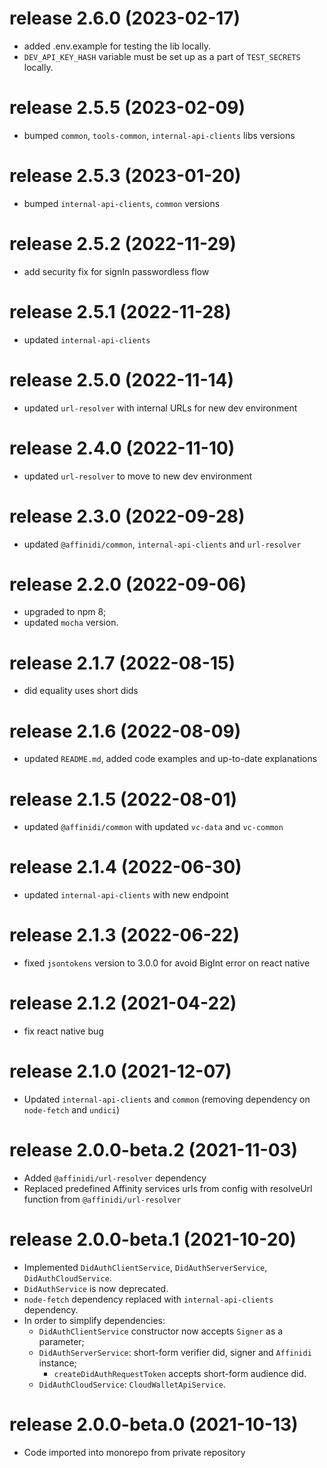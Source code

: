 # release 2.6.0 (2023-02-17)
* added .env.example for testing the lib locally.
* `DEV_API_KEY_HASH` variable must be set up as a part of `TEST_SECRETS` locally.
# release 2.5.5 (2023-02-09)
* bumped `common`, `tools-common`, `internal-api-clients` libs versions
# release 2.5.3 (2023-01-20)
* bumped `internal-api-clients`, `common` versions
# release 2.5.2 (2022-11-29)
* add security fix for signIn passwordless flow
# release 2.5.1 (2022-11-28)
* updated `internal-api-clients`
# release 2.5.0 (2022-11-14)
* updated `url-resolver` with internal URLs for new dev environment
# release 2.4.0 (2022-11-10)
* updated `url-resolver` to move to new dev environment
# release 2.3.0 (2022-09-28)
* updated `@affinidi/common`, `internal-api-clients` and `url-resolver`
# release 2.2.0 (2022-09-06)
* upgraded to npm 8;
* updated `mocha` version.
# release 2.1.7 (2022-08-15)
* did equality uses short dids
# release 2.1.6 (2022-08-09)
* updated `README.md`, added code examples and up-to-date explanations
# release 2.1.5 (2022-08-01)
* updated `@affinidi/common` with updated `vc-data` and `vc-common`
# release 2.1.4 (2022-06-30)
* updated `internal-api-clients` with new endpoint
# release 2.1.3 (2022-06-22)
* fixed `jsontokens` version to 3.0.0 for avoid BigInt error on react native
# release 2.1.2 (2021-04-22)
* fix react native bug
# release 2.1.0 (2021-12-07)
* Updated `internal-api-clients` and `common` (removing dependency on `node-fetch` and `undici`)
# release 2.0.0-beta.2 (2021-11-03)
* Added `@affinidi/url-resolver` dependency
* Replaced predefined Affinity services urls from config with resolveUrl function from `@affinidi/url-resolver`
# release 2.0.0-beta.1 (2021-10-20)
* Implemented `DidAuthClientService`, `DidAuthServerService`, `DidAuthCloudService`.
* `DidAuthService` is now deprecated.
* `node-fetch` dependency replaced with `internal-api-clients` dependency.
* In order to simplify dependencies:
  * `DidAuthClientService` constructor now accepts `Signer` as a parameter;
  * `DidAuthServerService`: short-form verifier did, signer and `Affinidi` instance;
    * `createDidAuthRequestToken` accepts short-form audience did.
  * `DidAuthCloudService`: `CloudWalletApiService`.
# release 2.0.0-beta.0 (2021-10-13)
* Code imported into monorepo from private repository
